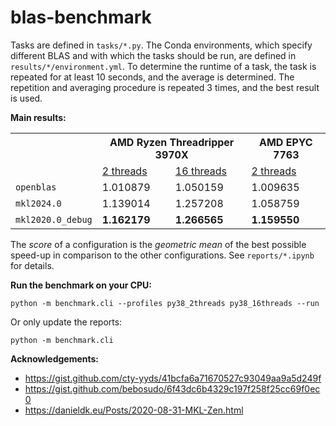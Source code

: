 # blas-benchmark

Tasks are defined in `tasks/*.py`. The Conda environments, which specify different BLAS and with which the tasks should be run, are defined in `results/*/environment.yml`. To determine the runtime of a task, the task is repeated for at least 10 seconds, and the average is determined. The repetition and averaging procedure is repeated 3 times, and the best result is used.

**Main results:**

<table>
  <tr>
    <th rowspan="2">&nbsp;</th>
    <th colspan="2">AMD Ryzen Threadripper 3970X</th>
    <th>AMD EPYC 7763</th>
  <tr>
    <td><a href="https://github.com/kostrykin/blas-benchmark/blob/dev-profiles/reports/py38_2threads/AMD%20Ryzen%20Threadripper%203970X%2032-Core%20Processor.ipynb">2 threads</a></td>
    <td><a href="https://github.com/kostrykin/blas-benchmark/blob/dev-profiles/reports/py38_16threads/AMD%20Ryzen%20Threadripper%203970X%2032-Core%20Processor.ipynb">16 threads</a></td>
    <td><a href="https://github.com/kostrykin/blas-benchmark/blob/dev-profiles/reports/py38_2threads/AMD%20EPYC%207763%2064-Core%20Processor.ipynb">2 threads</a></td>
  </tr>
  <tr>
    <td><code>openblas</code></td>
    <td>1.010879</td>
    <td>1.050159</td>
    <td>1.009635</td>
  </tr>
  <tr>
    <td><code>mkl2024.0</code></td>
    <td>1.139014</td>
    <td>1.257208</td>
    <td>1.058759</td>
  </tr>
  <tr>
    <td><code>mkl2020.0_debug</code></td>
    <td><b>1.162179</b></td>
    <td><b>1.266565</b></td>
    <td><b>1.159550</b></td>
  </tr>
</table>

The *score* of a configuration is the *geometric mean* of the best possible speed-up in comparison to the other configurations. See `reports/*.ipynb` for details.

**Run the benchmark on your CPU:**
```
python -m benchmark.cli --profiles py38_2threads py38_16threads --run
```

Or only update the reports:
```
python -m benchmark.cli
```

**Acknowledgements:**
- <https://gist.github.com/cty-yyds/41bcfa6a71670527c93049aa9a5d249f>
- <https://gist.github.com/bebosudo/6f43dc6b4329c197f258f25cc69f0ec0>
- <https://danieldk.eu/Posts/2020-08-31-MKL-Zen.html>
